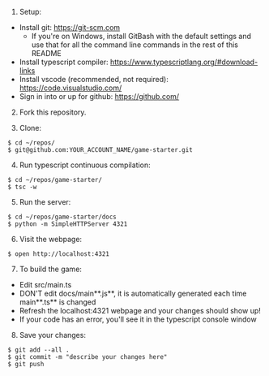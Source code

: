 1. Setup:
- Install git: https://git-scm.com
  - If you're on Windows, install GitBash with the default settings and use that for all the command line commands in the rest of this README
- Install typescript compiler: https://www.typescriptlang.org/#download-links
- Install vscode (recommended, not required): https://code.visualstudio.com/
- Sign in into or up for github: https://github.com/

2. Fork this repository.

3. Clone:
```
$ cd ~/repos/
$ git@github.com:YOUR_ACCOUNT_NAME/game-starter.git
```

4. Run typescript continuous compilation:
```
$ cd ~/repos/game-starter/
$ tsc -w
```

5. Run the server:
```
$ cd ~/repos/game-starter/docs
$ python -m SimpleHTTPServer 4321
```

6. Visit the webpage:
```
$ open http://localhost:4321
```

7. To build the game:
- Edit src/main.ts
- DON'T edit docs/main**.js**, it is automatically generated each time main**.ts** is changed
- Refresh the localhost:4321 webpage and your changes should show up!
- If your code has an error, you'll see it in the typescript console window

8. Save your changes:
```
$ git add --all .
$ git commit -m "describe your changes here"
$ git push
```
